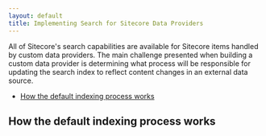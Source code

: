 ```yaml
---
layout: default
title: Implementing Search for Sitecore Data Providers
---
```

All of Sitecore's search capabilities are available for Sitecore items handled by custom data providers. The main challenge presented when building a custom data provider is determining what process will be responsible for updating the search index to reflect content changes in an external data source.

* [How the default indexing process works](#default_indexing_process)

## <a name="default_indexing_process">How the default indexing process works</a>

